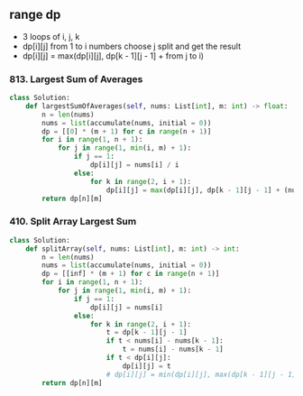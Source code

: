 ## range dp

- 3 loops of i, j, k
- dp[i][j] from 1 to i numbers choose j split and get the result
- dp[i][j] = max(dp[i][j], dp[k - 1][j - 1] + from j to i)

### 813. Largest Sum of Averages

```python
class Solution:
    def largestSumOfAverages(self, nums: List[int], m: int) -> float:
        n = len(nums)
        nums = list(accumulate(nums, initial = 0))
        dp = [[0] * (m + 1) for c in range(n + 1)]
        for i in range(1, n + 1):
            for j in range(1, min(i, m) + 1):
                if j == 1:
                    dp[i][j] = nums[i] / i 
                else:
                    for k in range(2, i + 1):
                        dp[i][j] = max(dp[i][j], dp[k - 1][j - 1] + (nums[i] - nums[k - 1]) / (i - k + 1))
        return dp[n][m]
```

### 410. Split Array Largest Sum

```python
class Solution:
    def splitArray(self, nums: List[int], m: int) -> int:
        n = len(nums)
        nums = list(accumulate(nums, initial = 0))
        dp = [[inf] * (m + 1) for c in range(n + 1)]
        for i in range(1, n + 1):
            for j in range(1, min(i, m) + 1):
                if j == 1:
                    dp[i][j] = nums[i]
                else:
                    for k in range(2, i + 1):
                        t = dp[k - 1][j - 1]
                        if t < nums[i] - nums[k - 1]:
                            t = nums[i] - nums[k - 1]
                        if t < dp[i][j]:
                            dp[i][j] = t
                        # dp[i][j] = min(dp[i][j], max(dp[k - 1][j - 1], (nums[i] - nums[k - 1])))
        return dp[n][m]
```